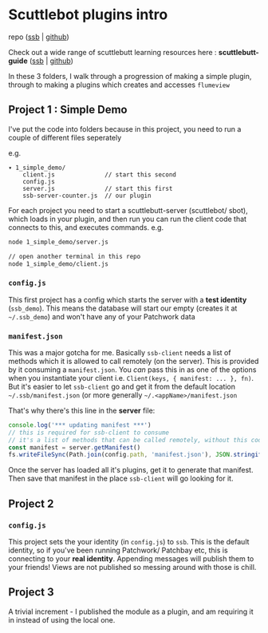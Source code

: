 # Scuttlebot plugins intro

repo ([ssb](%f2PZYbacgJpNq4buNCVsjG6j55K8olw80QxPjF2Teqs=.sha256) | [github](https://www.github.com/:mixmix/ssb-server-plugin-intro))

Check out a wide range of scuttlebutt learning resources here : **scuttlebutt-guide** ([ssb](%rRmgg8grYJ/upfXKxFNG62Y49CmkEShk70HoFLIEyDY=.sha256) | [github](https://github.com/ssbc/scuttlebutt-guide))

In these 3 folders, I walk through a progression of making a simple plugin, through to making a plugins which creates and accesses `flumeview`

## Project 1 : Simple Demo

I've put the code into folders because in this project, you need to run a couple of different files seperately

e.g.
```
▾ 1_simple_demo/
    client.js              // start this second
    config.js               
    server.js              // start this first
    ssb-server-counter.js  // our plugin
```

For each project you need to start a scuttlebutt-server (scuttlebot/ sbot), which loads in your plugin, and then run you can run the client code that connects to this, and executes commands. e.g.

```bash
node 1_simple_demo/server.js

// open another terminal in this repo
node 1_simple_demo/client.js
```

### `config.js`

This first project has a config which starts the server with a **test identity** (`ssb_demo`). This means the database will start our empty (creates it at `~/.ssb_demo`) and won't have any of your Patchwork data

### `manifest.json`

This was a major gotcha for me. Basically `ssb-client` needs a list of methods which it is allowed to call remotely (on the server).
This is provided by it consuming a `manifest.json`.
You _can_ pass this in as one of the options when you instantiate your client i.e. `Client(keys, { manifest: ... }, fn)`.
But it's easier to let `ssb-client` go and get it from the default location `~/.ssb/manifest.json` (or more generally `~/.<appName>/manifest.json`


That's why there's this line in the **server** file:
```js
console.log('*** updating manifest ***')
// this is required for ssb-client to consume
// it's a list of methods that can be called remotely, without this code we won't be able to call our new plugin
const manifest = server.getManifest()
fs.writeFileSync(Path.join(config.path, 'manifest.json'), JSON.stringify(manifest))
```

Once the server has loaded all it's plugins, get it to generate that manifest.
Then save that manifest in the place `ssb-client` will go looking for it.

## Project 2

### `config.js`

This project sets the your identity (in `config.js`) to `ssb`. This is the default identity, so if you've been running Patchwork/ Patchbay etc, this is connecting to your **real identity**.
Appending messages will publish them to your friends!
Views are not published so messing around with those is chill.


## Project 3

A trivial increment - I published the module as a plugin, and am requiring it in instead of using the local one.


